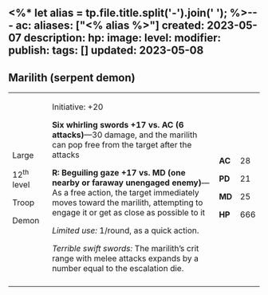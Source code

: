 <%* let alias = tp.file.title.split('-').join(' '); %>---
ac: 
aliases: ["<% alias %>"]
created: 2023-05-07
description: 
hp: 
image: 
level: 
modifier: 
publish: 
tags: []
updated: 2023-05-08
---

## Marilith (serpent demon)

<table>
<colgroup>
<col style="width: 16%" />
<col style="width: 71%" />
<col style="width: 5%" />
<col style="width: 6%" />
</colgroup>
<tbody>
<tr class="odd">
<td><p>Large</p>
<p>12<sup>th</sup> level</p>
<p>Troop</p>
<p>Demon</p></td>
<td><p>Initiative: +20</p>
<p><strong>Six whirling swords +17 vs. AC (6 attacks)</strong>—30
damage, and the marilith can pop free from the target after the
attacks</p>
<p><strong>R: Beguiling gaze +17 vs. MD (one nearby or faraway unengaged
enemy)</strong>—As a free action, the target immediately moves toward
the marilith, attempting to engage it or get as close as possible to
it</p>
<p><em>Limited use:</em> 1/round, as a quick action.</p>
<p><em>Terrible swift swords:</em> The marilith’s crit range with melee
attacks expands by a number equal to the escalation die.</p></td>
<td><p><strong>AC</strong></p>
<p><strong>PD</strong></p>
<p><strong>MD</strong></p>
<p><strong>HP</strong></p></td>
<td><p>28</p>
<p>21</p>
<p>25</p>
<p>666</p></td>
</tr>
<tr class="even">
<td></td>
<td></td>
<td></td>
<td></td>
</tr>
</tbody>
</table>
